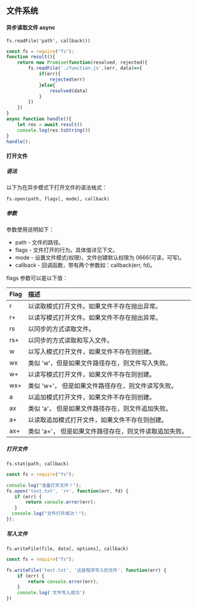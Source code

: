 ## 文件系统

#### 异步读取文件 async

`fs.readFile('path', callback())`

```javascript
const fs = require("fs");
function result(){
    return new Promise(function(resolved, rejected){
        fs.readFile('./function.js',(err, data)=>{
            if(err){
                rejected(err)
            }else{
                resolved(data)
            }
        })
    })
}
async function handle(){
    let res = await result()
    console.log(res.toString())
}
handle();

```



#### 打开文件

##### 语法

以下为在异步模式下打开文件的语法格式：

```
fs.open(path, flags[, mode], callback)
```

##### 参数

参数使用说明如下：

- path - 文件的路径。
- flags - 文件打开的行为。具体值详见下文。
- mode - 设置文件模式(权限)，文件创建默认权限为 0666(可读，可写)。
- callback - 回调函数，带有两个参数如：callback(err, fd)。

flags 参数可以是以下值：

| Flag | 描述                                                   |
| :--- | :----------------------------------------------------- |
| r    | 以读取模式打开文件。如果文件不存在抛出异常。           |
| r+   | 以读写模式打开文件。如果文件不存在抛出异常。           |
| rs   | 以同步的方式读取文件。                                 |
| rs+  | 以同步的方式读取和写入文件。                           |
| w    | 以写入模式打开文件，如果文件不存在则创建。             |
| wx   | 类似 'w'，但是如果文件路径存在，则文件写入失败。       |
| w+   | 以读写模式打开文件，如果文件不存在则创建。             |
| wx+  | 类似 'w+'， 但是如果文件路径存在，则文件读写失败。     |
| a    | 以追加模式打开文件，如果文件不存在则创建。             |
| ax   | 类似 'a'， 但是如果文件路径存在，则文件追加失败。      |
| a+   | 以读取追加模式打开文件，如果文件不存在则创建。         |
| ax+  | 类似 'a+'， 但是如果文件路径存在，则文件读取追加失败。 |



##### 打开文件

`fs.stat(path, callback)` 

```js
const fs = require("fs");

console.log("准备打开文件！");
fs.open('test.txt', 'r+', function(err, fd) {
   if (err) {
       return console.error(err);
   }
  console.log("文件打开成功！");     
});
```





##### 写入文件

`fs.writeFile(file, data[, options], callback)` 

```js
const fs = require("fs");

fs.writeFile('test.txt', '这是程序写入的文件', function(err) {
    if (err) {
        return console.error(err);
    }
    console.log('文件写入成功')
})
```

